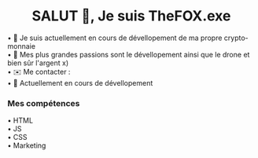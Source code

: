<h1 align="center">SALUT 👋, Je suis TheFOX.exe</h1>



• 🔭 Je suis actuellement en cours de dévellopement de ma propre crypto-monnaie
<br/>
• 👀 Mes plus grandes passions sont le dévellopement ainsi que le drone et bien sûr l'argent x)
<br/>
• ✉️ Me contacter : 
<br/>
• 🚧 Actuellement en cours de dévellopement

<h3 align="left">Mes compétences</h3>
• HTML
<br/>
• JS
<br/>
• CSS
<br/>
• Marketing

